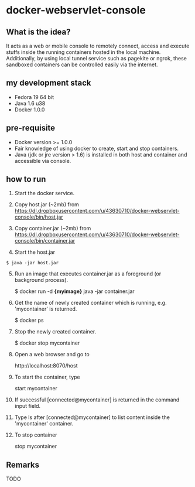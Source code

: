 docker-webservlet-console
=========================

What is the idea?
-----------------
It acts as a web or mobile console to remotely connect, access and execute stuffs inside the running containers hosted in the local machine. Additionally, by using local tunnel service such as pagekite or ngrok, these sandboxed containers can be controlled easily via the internet.

my development stack
--------------------
* Fedora 19 64 bit
* Java 1.6 u38
* Docker 1.0.0

pre-requisite
------------
* Docker version  >= 1.0.0
* Fair knowledge of using docker to create, start and stop containers.
* Java (jdk or jre version > 1.6) is installed in both host and container and accessible via console.

how to run
----------
1. Start the docker service.

2. Copy host.jar (~2mb) from https://dl.dropboxusercontent.com/u/43630710/docker-webservlet-console/bin/host.jar

3. Copy container.jar (~2mb) from https://dl.dropboxusercontent.com/u/43630710/docker-webservlet-console/bin/container.jar

4. Start the host.jar
<!-- -->
	$ java -jar host.jar

5. Run an image that executes container.jar as a foreground (or background process).

	$ docker run -d **{myimage}** java -jar container.jar

6. Get the name of newly created container which is running, e.g. 'mycontainer' is returned.

	$ docker ps

7. Stop the newly created container.

	$ docker stop mycontainer

8. Open a web browser and go to

	http://localhost:8070/host

9. To start the container, type

	start mycontainer

10. If successful [connected@mycontainer] is returned in the command input field.

11. Type ls after [connected@mycontainer] to list content inside the 'mycontainer' container.

12. To stop container

	stop mycontainer


Remarks
-------
TODO


